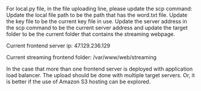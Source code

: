 For local.py file, in the file uploading line, please update the scp command: Update the local file path to be the path that has the word.txt file. Update the key file to be the current key file in use. Update the server address in the scp command to be the current server address and update the target folder to be the current folder that contains the streaming webpage.

Current frontend server ip: 47.129.236.129

Current streaming frontend folder: /var/www/web/streaming

In the case that more than one frontend server is deployed with application load balancer. The upload should be done with multiple target servers. Or, it is better if the use of Amazon S3 hosting can be explored.
